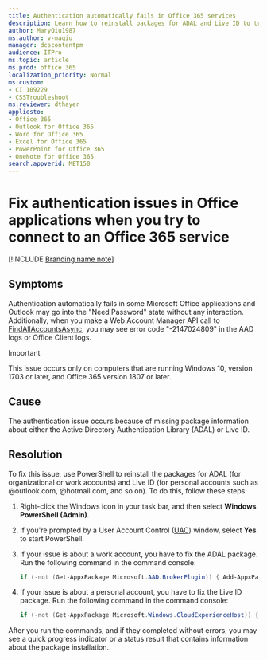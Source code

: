 ```yaml
---
title: Authentication automatically fails in Office 365 services
description: Learn how to reinstall packages for ADAL and Live ID to troubleshoot authentication issues and Outlook issues that may go into the "Need Password" state.
author: MaryQiu1987
ms.author: v-maqiu
manager: dcscontentpm 
audience: ITPro
ms.topic: article 
ms.prod: office 365
localization_priority: Normal
ms.custom: 
- CI 109229
- CSSTroubleshoot
ms.reviewer: dthayer
appliesto:
- Office 365
- Outlook for Office 365
- Word for Office 365
- Excel for Office 365
- PowerPoint for Office 365
- OneNote for Office 365
search.appverid: MET150
---
```


# Fix authentication issues in Office applications when you try to connect to an Office 365 service

[!INCLUDE [Branding name note](../../../includes/branding-name-note.md)]

## Symptoms

Authentication automatically fails in some Microsoft Office applications and Outlook may go into the "Need Password" state without any interaction. Additionally, when you make a Web Account Manager API call to [FindAllAccountsAsync](https://docs.microsoft.com/uwp/api/windows.security.authentication.web.core.webauthenticationcoremanager.findallaccountsasync), you may see error code "-2147024809" in the AAD logs or Office Client logs.

> [!IMPORTANT]
> This issue occurs only on computers that are running Windows 10, version 1703 or later, and Office 365 version 1807 or later.

## Cause

The authentication issue occurs because of missing package information about either the Active Directory Authentication Library (ADAL) or Live ID.

## Resolution

To fix this issue, use PowerShell to reinstall the packages for ADAL (for organizational or work accounts) and Live ID (for personal accounts such as @outlook.com, @hotmail.com, and so on). To do this, follow these steps:

1. Right-click the Windows icon in your task bar, and then select **Windows PowerShell (Admin)**.
2. If you're prompted by a User Account Control ([UAC](https://docs.microsoft.com/windows/security/identity-protection/user-account-control/user-account-control-overview)) window, select **Yes** to start PowerShell.
3. If your issue is about a work account, you have to fix the ADAL package. Run the following command in the command console:

   ```powershell
   if (-not (Get-AppxPackage Microsoft.AAD.BrokerPlugin)) { Add-AppxPackage -Register "$env:windir\SystemApps\Microsoft.AAD.BrokerPlugin_cw5n1h2txyewy\Appxmanifest.xml" -DisableDevelopmentMode -ForceApplicationShutdown } Get-AppxPackage Microsoft.AAD.BrokerPlugin
   ```

4. If your issue is about a personal account, you have to fix the Live ID package. Run the following command in the command console:

   ```powershell
   if (-not (Get-AppxPackage Microsoft.Windows.CloudExperienceHost)) { Add-AppxPackage -Register "$env:windir\SystemApps\Microsoft.Windows.CloudExperienceHost_cw5n1h2txyewy\Appxmanifest.xml" -DisableDevelopmentMode -ForceApplicationShutdown } Get-AppxPackage Microsoft.Windows.CloudExperienceHost
   ```

After you run the commands, and if they completed without errors, you may see a quick progress indicator or a status result that contains information about the package installation.